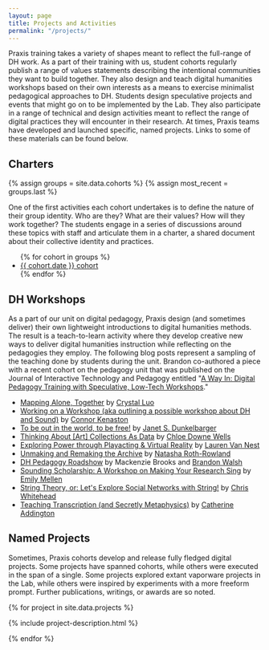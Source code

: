 ```yaml
---
layout: page
title: Projects and Activities
permalink: "/projects/"
---
```

Praxis training takes a variety of shapes meant to reflect the full-range of DH work. As a part of their training with us, student cohorts regularly publish a range of values statements describing the intentional communities they want to build together. They also design and teach digital humanities workshops based on their own interests as a means to exercise minimalist pedagogical approaches to DH. Students design speculative projects and events that might go on to be implemented by the Lab. They also participate in a range of technical and design activities meant to reflect the range of digital practices they will encounter in their research. At times, Praxis teams have developed and launched specific, named projects. Links to some of these materials can be found below.


<h2>Charters</h2>

{% assign groups = site.data.cohorts %}
{% assign most_recent = groups.last %}

One of the first activities each cohort undertakes is to define the nature of their group identity. Who are they? What are their values? How will they work together? The students engage in a series of discussions around these topics with staff and articulate them in a charter, a shared document about their collective identity and practices.

<ul>
{% for cohort in groups %}
<li><a href="{{ cohort.charter }}">{{ cohort.date }} cohort</a></li>
{% endfor %}
</ul>

<h2 id="dh-workshops"> DH Workshops</h2>

As a part of our unit on digital pedagogy, Praxis design (and sometimes deliver) their own lightweight introductions to digital humanities methods. The result is a teach-to-learn activity where they develop creative new ways to deliver digital humanities instruction while reflecting on the pedagogies they employ. The following blog posts represent a sampling of the teaching done by students during the unit. Brandon co-authored a piece with a recent cohort on the pedagogy unit that was published on the Journal of Interactive Technology and Pedagogy entitled "[A Way In: Digital Pedagogy Training with Speculative, Low-Tech Workshops](https://cuny.manifoldapp.org/read/a-way-in-digital-pedagogy-training-with-speculative-low-tech-workshops/section/d26fab6f-c473-489a-9516-a6e6f0c747a7)."

<ul>
  <li><a href="https://scholarslab.org/blog/mapping-alone-together/">Mapping Alone, Together</a> by <a href="https://scholarslab.org/people/crystal-luo/">Crystal Luo</a>
  </li>
  <li><a href="https://scholarslab.org/blog/intro-dh-and-sound-workshop/">Working on a Workshop (aka outlining a possible workshop about DH and Sound)</a> by <a href="https://scholarslab.org/people/connor-kenaston/">Connor Kenaston</a>
  </li>


  <li><a href="https://scholarslab.org/blog/in-the-world/">To be out in the world, to be free!</a> by <a href="https://scholarslab.org/people/janet-s-dunkelbarger/">Janet S. Dunkelbarger</a>
  </li>
  <li><a href="https://scholarslab.org/blog/art-collections-as-data/">Thinking About [Art] Collections As Data</a> by <a href="https://scholarslab.org/people/chloe-downe-wells/">Chloe Downe Wells</a>
  </li>
  <li><a href="https://scholarslab.org/blog/playacting-and-virtual-reality/">Exploring Power through Playacting &amp; Virtual Reality</a> by <a href="https://scholarslab.org/people/lauren-van-nest/">Lauren Van Nest</a>
  </li>
  <li><a href="https://scholarslab.org/blog/unmaking-remaking-archive/">Unmaking and Remaking the Archive</a> by <a href="https://scholarslab.org/people/natasha-roth-rowland/">Natasha Roth-Rowland</a></li>
  <li><a href="https://scholarslab.org/blog/dh-pedagogy-roadshow/">DH Pedagogy Roadshow</a> by Mackenzie Brooks and <a href="https://scholarslab.org/people/brandon-walsh/">Brandon Walsh</a>
  </li>
  <li><a href="https://scholarslab.org/blog/sounding-scholarship-a-workshop-on-making-your-research-sing/">Sounding Scholarship: A Workshop on Making Your Research Sing</a> by <a href="https://scholarslab.org/people/emily-mellen/">Emily Mellen</a>
  </li>
  <li><a href="https://scholarslab.org/blog/string-theory-or-lets-explore-social-networks-with-string/">String Theory, or: Let's Explore Social Networks with String!</a> by
  <a href="https://scholarslab.org/people/chris-whitehead/">Chris Whitehead</a>
  </li>
  <li><a href="https://scholarslab.org/blog/teaching-transcription-and-secretly-metaphysics/">Teaching Transcription (and Secretly Metaphysics)</a> by
  <a href="https://scholarslab.org/people/catherine-addington/">Catherine Addington</a>
  </li>
</ul>
<h2> Named Projects</h2>

Sometimes, Praxis cohorts develop and release fully fledged digital projects. Some projects have spanned cohorts, while others were executed in the span of a single. Some projects explored extant vaporware projects in the Lab, while others were inspired by experiments with a more freeform prompt. Further publications, writings, or awards are so noted.

{% for project in site.data.projects %}

{% include project-description.html %}

{% endfor %}
